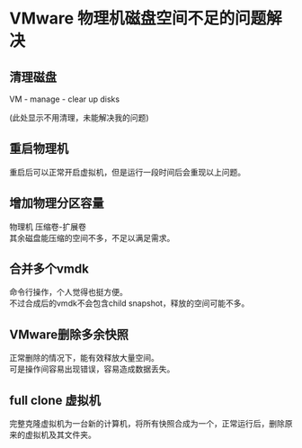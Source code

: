 # VMware 物理机磁盘空间不足的问题解决
## 清理磁盘
VM - manage - clear up disks</br>

(此处显示不用清理，未能解决我的问题)

## 重启物理机
重启后可以正常开启虚拟机，但是运行一段时间后会重现以上问题。</br>


## 增加物理分区容量
物理机 压缩卷-扩展卷</br>
其余磁盘能压缩的空间不多，不足以满足需求。

## 合并多个vmdk
命令行操作，个人觉得也挺方便。</br>
不过合成后的vmdk不会包含child snapshot，释放的空间可能不多。

## VMware删除多余快照
正常删除的情况下，能有效释放大量空间。</br>
可是操作间容易出现错误，容易造成数据丢失。</br>

## full clone 虚拟机
完整克隆虚拟机为一台新的计算机，将所有快照合成为一个，正常运行后，删除原来的虚拟机及其文件夹。</br>
